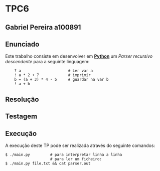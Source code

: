 # TPC6
## Gabriel Pereira a100891

## Enunciado

Este trabalho consiste em desenvolver em **[Python](https://www.python.org/)** um *Parser recursivo descendente* para a seguinte linguagem:

        ? a                     # Ler var a
        ! a * 2 + 7             # imprimir
        b = (a + 3) * 4 - 5     # guardar na var b
        ! a + b
        
## Resolução

## Testagem

## Execução

A execução deste TP pode ser realizada através do seguinte comandos:
    
    $ ./main.py         # para interpretar linha a linha
                        # para ler um ficheiro:
    $ ./main.py file.txt && cat parser.out